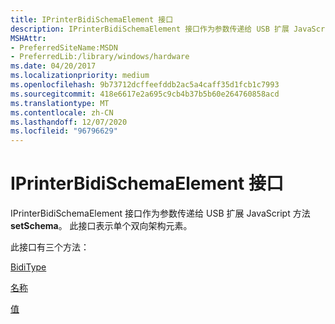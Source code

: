 ```yaml
---
title: IPrinterBidiSchemaElement 接口
description: IPrinterBidiSchemaElement 接口作为参数传递给 USB 扩展 JavaScript 方法 setSchema。 此接口表示单个双向架构元素。
MSHAttr:
- PreferredSiteName:MSDN
- PreferredLib:/library/windows/hardware
ms.date: 04/20/2017
ms.localizationpriority: medium
ms.openlocfilehash: 9b73712dcffeefddb2ac5a4caff35d1fcb1c7993
ms.sourcegitcommit: 418e6617e2a695c9cb4b37b5b60e264760858acd
ms.translationtype: MT
ms.contentlocale: zh-CN
ms.lasthandoff: 12/07/2020
ms.locfileid: "96796629"
---
```

# <a name="iprinterbidischemaelement-interface"></a>IPrinterBidiSchemaElement 接口

IPrinterBidiSchemaElement 接口作为参数传递给 USB 扩展 JavaScript 方法 **setSchema**。 此接口表示单个双向架构元素。

此接口有三个方法：

[BidiType](iprinterbidischemaelement-biditype.md)

[名称](iprinterbidischemaelement-name.md)

[值](iprinterbidischemaelement-value.md)
